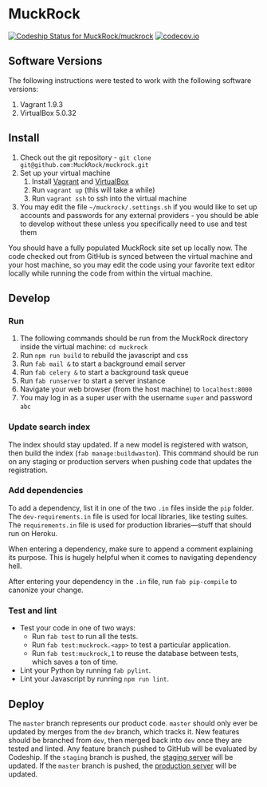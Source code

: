 # MuckRock

[![Codeship Status for MuckRock/muckrock][codeship-img]][codeship]
[![codecov.io][codecov-img]][codecov]

## Software Versions

The following instructions were tested to work with the following software versions:

1. Vagrant 1.9.3
2. VirtualBox 5.0.32

## Install

1. Check out the git repository - `git clone git@github.com:MuckRock/muckrock.git`
2. Set up your virtual machine
    1. Install [Vagrant][vagrant] and [VirtualBox][virtualbox]
    2. Run `vagrant up` (this will take a while)
    3. Run `vagrant ssh` to ssh into the virtual machine
3. You may edit the file `~/muckrock/.settings.sh` if you would like to set up accounts and passwords for any external providers - you should be able to develop without these unless you specifically need to use and test them

You should have a fully populated MuckRock site set up locally now.
The code checked out from GitHub is synced between the virtual machine and your host machine, so you may edit the code using your favorite text editor locally while running the code from within the virtual machine.

## Develop

### Run

1. The following commands should be run from the MuckRock directory inside the virtual machine: `cd muckrock`
2. Run `npm run build` to rebuild the javascript and css
3. Run `fab mail &` to start a background email server
4. Run `fab celery &` to start a background task queue
5. Run `fab runserver` to start a server instance
6. Navigate your web browser (from the host machine) to `localhost:8000`
7. You may log in as a super user with the username `super` and password `abc`

### Update search index

The index should stay updated. If a new model is registered with watson, then build the index (`fab manage:buildwaston`). This command should be run on any staging or production servers when pushing code that updates the registration.

### Add dependencies

To add a dependency, list it in one of the two `.in` files inside the `pip` folder.
The `dev-requirements.in` file is used for local libraries, like testing suites.
The `requirements.in` file is used for production libraries—stuff that should run on Heroku.

When entering a dependency, make sure to append a comment explaining its purpose.
This is hugely helpful when it comes to navigating dependency hell.

After entering your dependency in the `.in` file, run `fab pip-compile` to canonize your change.

### Test and lint

* Test your code in one of two ways:
    * Run `fab test` to run all the tests.
    * Run `fab test:muckrock.<app>` to test a particular application.
    * Run `fab test:muckrock,1` to reuse the database between tests, which saves a ton of time.
* Lint your Python by running `fab pylint`.
* Lint your Javascript by running `npm run lint`.

## Deploy

The `master` branch represents our product code. `master` should only ever be updated by merges from the `dev` branch, which tracks it. New features should be branched from `dev`, then merged back into `dev` once they are tested and linted. Any feature branch pushed to GitHub will be evaluated by Codeship. If the `staging` branch is pushed, the [staging server][staging] will be updated. If the `master` branch is pushed, the [production server][production] will be updated.

[codeship]: https://codeship.com/projects/52228
[codeship-img]: https://codeship.com/projects/c14392c0-630c-0132-1e4c-4ad47cf4b99f/status?branch=master
[staging]: http://muckrock-staging.herokuapp.com
[production]: https://www.muckrock.com
[vagrant]: https://www.vagrantup.com/downloads.html
[virtualbox]: https://www.virtualbox.org
[codecov-img]:https://codecov.io/github/MuckRock/muckrock/coverage.svg?token=SBg37XM3j1&branch=master
[codecov]: https://codecov.io/github/MuckRock/muckrock?branch=master

